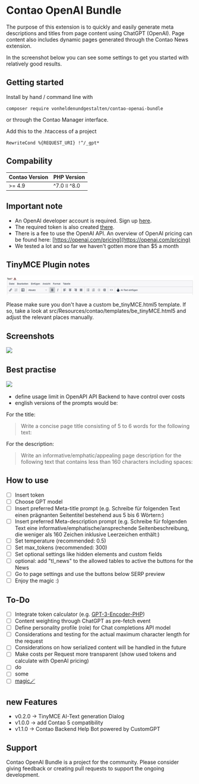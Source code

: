 # Contao OpenAI Bundle

The purpose of this extension is to quickly and easily generate meta descriptions and titles from page content using ChatGPT (OpenAI). Page content also includes dynamic pages generated through the Contao News extension.

In the screenshot below you can see some settings to get you started with relatively good results.

## Getting started

Install by hand / command line with
```
composer require vonheldenundgestalten/contao-openai-bundle
```
or through the Contao Manager interface.

Add this to the .htaccess of a project
```
RewriteCond %{REQUEST_URI} !^/_gpt*
```

## Compability

| Contao Version | PHP Version |
|----------------|-------------|
| \>= 4.9        | ^7.0 ǀǀ ^8.0 |


## Important note

- An OpenAI developer account is required. Sign up [here](https://platform.openai.com/signup). 
- The required token is also created [there](https://platform.openai.com/account/api-keys).
- There is a fee to use the OpenAI API. An overview of OpenAI pricing can be found here: [https://openai.com/pricing](https://openai.com/pricing)
- We tested a lot and so far we haven't gotten more than $5 a month

## TinyMCE Plugin notes
![](docs/tinymce.png)

Please make sure you don't have a custom be_tinyMCE.html5 template. If so, take a look at src/Resources/contao/templates/be_tinyMCE.html5 and adjust the relevant places manually.

## Screenshots

![](docs/preview.png)

## Best practise

![](docs/settings.png)

- define usage limit in OpenAPI API Backend to have control over costs
- english versions of the prompts would be:

For the title:
> Write a concise page title consisting of 5 to 6 words for the following text:
>
For the description:
> Write an informative/emphatic/appealing page description for the following text that contains less than 160 characters including spaces:
>

## How to use

- [ ] Insert token
- [ ] Choose GPT model
- [ ] Insert preferred Meta-title prompt (e.g. Schreibe für folgenden Text einen prägnanten Seitentitel bestehend aus 5 bis 6 Wörtern:)
- [ ] Insert preferred Meta-description prompt (e.g. Schreibe für folgenden Text eine informative/emphatische/ansprechende Seitenbeschreibung, die weniger als 160 Zeichen inklusive Leerzeichen enthält:)
- [ ] Set temperature (recommended: 0.5)
- [ ] Set max_tokens (recommended: 300)
- [ ] Set optional settings like hidden elements and custom fields
- [ ] optional: add "tl_news" to the allowed tables to active the buttons for the News
- [ ] Go to page settings and use the buttons below SERP preview
- [ ] Enjoy the magic :)

## To-Do

- [ ] Integrate token calculator (e.g. [GPT-3-Encoder-PHP](https://github.com/CodeRevolutionPlugins/GPT-3-Encoder-PHP))
- [ ] Content weighting through ChatGPT as pre-fetch event
- [ ] Define personality profile (role) for Chat completions API model
- [ ] Considerations and testing for the actual maximum character length for the request
- [ ] Considerations on how serialized content will be handled in the future
- [ ] Make costs per Request more transparent (show used tokens and calculate with OpenAI pricing)
- [ ] do
- [ ] some
- [ ] [magic🪄](https://media.tenor.com/IOEsG9ldvhAAAAAd/mr-bean.gif)

## new Features
- v0.2.0 -> TinyMCE AI-Text generation Dialog
- v1.0.0 -> add Contao 5 compatibility 
- v1.1.0 -> Contao Backend Help Bot powered by CustomGPT

## Support
Contao OpenAI Bundle is a project for the community. Please consider giving feedback or creating pull requests to support the ongoing development.
